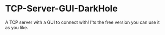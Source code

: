 # TCP-Server-GUI-DarkHole
A TCP server with a GUI to connect with! I'ts the free version you can use it as you like.
